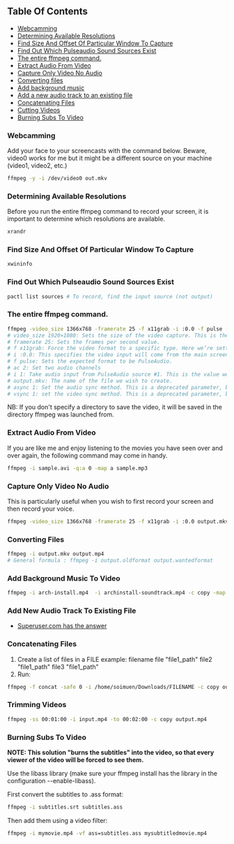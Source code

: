 ## Table Of Contents

* [Webcamming](#webcamming)
* [Determining Available Resolutions](#determining-available-resolutions)
* [Find Size And Offset Of Particular Window To Capture](#find-size-and-offset-of-particular-window-to-capture)
* [Find Out Which Pulseaudio Sound Sources Exist](#find-out-which-pulseaudio-sound-sources-exist)
* [The entire ffmpeg command.](#the-entire-ffmpeg-command)
* [Extract Audio From Video](#extract-audio-from-video)
* [Capture Only Video No Audio](#capture-only-video-no-audio)
* [Converting files](#converting-files)
* [Add background music](#add-background-music)
* [Add a new audio track to an existing file](#add-a-new-audio-track-to-an-existing-file)
* [Concatenating Files](#concatenating-files)
* [Cutting Videos](#cutting-videos)
* [Burning Subs To Video](#burning-subs-to-video)

### Webcamming

Add your face to your screencasts with the command below. Beware, video0 works
for me but it might be a different source on your machine (video1, video2,
etc.)

```bash
ffmpeg -y -i /dev/video0 out.mkv
```

### Determining Available Resolutions

Before you run the entire ffmpeg command to record your screen, it is important
to determine which resolutions are available.

```bash
xrandr
```

### Find Size And Offset Of Particular Window To Capture

```bash
xwininfo
```

### Find Out Which Pulseaudio Sound Sources Exist 

```bash
pactl list sources # To record, find the input source (not output)
```

### The entire ffmpeg command.

```bash
ffmpeg -video_size 1366x768 -framerate 25 -f x11grab -i :0.0 -f pulse -ac 2 -i 1 output.mkv -async 1 -vsync 1
# video_size 1920×1080: Sets the size of the video capture. This is the value we used xrandr to find.
# framerate 25: Sets the frames per second value.
# f x11grab: Force the video format to a specific type. Here we’re setting the input format to the output of your X server.
# i :0.0: This specifies the video input will come from the main screen.
# f pulse: Sets the expected format to be PulseAudio.
# ac 2: Set two audio channels
# i 1: Take audio input from PulseAudio source #1. This is the value we used pactl to discover.
# output.mkv: The name of the file we wish to create.
# async 1: Set the audio sync method. This is a deprecated parameter, but we’re using it here to avoid error messages that can be ignored.
# vsync 1: set the video sync method. This is a deprecated parameter, but we’re using it here to avoid error messages that can be ignored.
```

NB: If you don't specify a directory to save the video, it will be saved in the
directory ffmpeg was launched from.

### Extract Audio From Video

If you are like me and enjoy listening to the movies you have seen over and
over again, the following command may come in handy.

```bash
ffmpeg -i sample.avi -q:a 0 -map a sample.mp3
```

### Capture Only Video No Audio

This is particularly useful when you wish to first record your screen and then
record your voice.

```bash
ffmpeg -video_size 1366x768 -framerate 25 -f x11grab -i :0.0 output.mkv -vsync 1
```

### Converting Files

```bash
ffmpeg -i output.mkv output.mp4
# General formula : ffmpeg -i output.oldformat output.wantedformat
```

### Add Background Music To Video

```bash
ffmpeg -i arch-install.mp4  -i archinstall-soundtrack.mp4 -c copy -map 0:v:0 -map 1:a:0 output2.mp4
```

### Add New Audio Track To Existing File

+ [Superuser.com has the answer](https://superuser.com/questions/1140452/ffmpeg-add-a-new-audio-track-to-existing-file)

### Concatenating Files

1. Create a list of files in a FILE
example: filename
	file "file1_path"
	file2 "file1_path"
	file3 "file1_path"
2. Run: 
```bash
ffmpeg -f concat -safe 0 -i /home/soimuen/Downloads/FILENAME -c copy output.webm
```

### Trimming Videos
```bash
ffmpeg -ss 00:01:00 -i input.mp4 -to 00:02:00 -c copy output.mp4
```

### Burning Subs To Video

**NOTE: This solution "burns the subtitles" into the video, so that every viewer of the video will be forced to see them.**

Use the libass library (make sure your ffmpeg install has the library in the configuration --enable-libass).

First convert the subtitles to .ass format:

```bash
ffmpeg -i subtitles.srt subtitles.ass
```

Then add them using a video filter:

```bash
ffmpeg -i mymovie.mp4 -vf ass=subtitles.ass mysubtitledmovie.mp4
```
